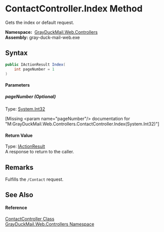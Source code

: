 ContactController.Index Method
==============================
Gets the index or default request.

  **Namespace:**  [GrayDuckMail.Web.Controllers][1]  
  **Assembly:** gray-duck-mail-web.exe

Syntax
------

```csharp
public IActionResult Index(
	int pageNumber = 1
)
```

#### Parameters

##### *pageNumber* (Optional)
Type: [System.Int32][2]  

[Missing &lt;param name="pageNumber"/> documentation for "M:GrayDuckMail.Web.Controllers.ContactController.Index(System.Int32)"]


#### Return Value
Type: [IActionResult][3]  
 A response to return to the caller. 

Remarks
-------
 Fulfills the `/Contact` request. 

See Also
--------

#### Reference
[ContactController Class][4]  
[GrayDuckMail.Web.Controllers Namespace][1]  

[1]: ../README.md
[2]: https://docs.microsoft.com/dotnet/api/system.int32
[3]: https://docs.microsoft.com/dotnet/api/microsoft.aspnetcore.mvc.iactionresult
[4]: README.md